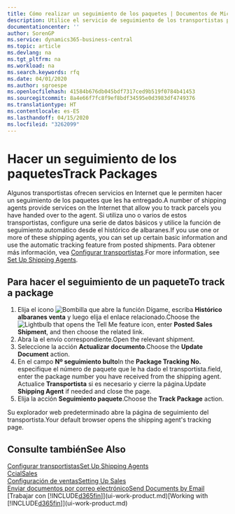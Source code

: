 ```yaml
---
title: Cómo realizar un seguimiento de los paquetes | Documentos de Microsoft
description: Utilice el servicio de seguimiento de los transportistas para ver el progreso de una entrega.
documentationcenter: ''
author: SorenGP
ms.service: dynamics365-business-central
ms.topic: article
ms.devlang: na
ms.tgt_pltfrm: na
ms.workload: na
ms.search.keywords: rfq
ms.date: 04/01/2020
ms.author: sgroespe
ms.openlocfilehash: 41584b676db045bdf7317ced9b519f0784b41453
ms.sourcegitcommit: 8a4e66f7fc8f9ef8bdf34595e0d3983df4749376
ms.translationtype: HT
ms.contentlocale: es-ES
ms.lasthandoff: 04/15/2020
ms.locfileid: "3262099"
---
```

# <a name="track-packages"></a><span data-ttu-id="bb392-103">Hacer un seguimiento de los paquetes</span><span class="sxs-lookup"><span data-stu-id="bb392-103">Track Packages</span></span>
<span data-ttu-id="bb392-104">Algunos transportistas ofrecen servicios en Internet que le permiten hacer un seguimiento de los paquetes que les ha entregado.</span><span class="sxs-lookup"><span data-stu-id="bb392-104">A number of shipping agents provide services on the Internet that allow you to track parcels you have handed over to the agent.</span></span> <span data-ttu-id="bb392-105">Si utiliza uno o varios de estos transportistas, configure una serie de datos básicos y utilice la función de seguimiento automático desde el histórico de albaranes.</span><span class="sxs-lookup"><span data-stu-id="bb392-105">If you use one or more of these shipping agents, you can set up certain basic information and use the automatic tracking feature from posted shipments.</span></span> <span data-ttu-id="bb392-106">Para obtener más información, vea [Configurar transportistas](sales-how-to-set-up-shipping-agents.md).</span><span class="sxs-lookup"><span data-stu-id="bb392-106">For more information, see [Set Up Shipping Agents](sales-how-to-set-up-shipping-agents.md).</span></span>  

## <a name="to-track-a-package"></a><span data-ttu-id="bb392-107">Para hacer el seguimiento de un paquete</span><span class="sxs-lookup"><span data-stu-id="bb392-107">To track a package</span></span>
1. <span data-ttu-id="bb392-108">Elija el icono ![Bombilla que abre la función Dígame](media/ui-search/search_small.png "Dígame qué desea hacer"), escriba **Histórico albaranes venta** y luego elija el enlace relacionado.</span><span class="sxs-lookup"><span data-stu-id="bb392-108">Choose the ![Lightbulb that opens the Tell Me feature](media/ui-search/search_small.png "Tell me what you want to do") icon, enter **Posted Sales Shipment**, and then choose the related link.</span></span>
2. <span data-ttu-id="bb392-109">Abra la el envío correspondiente.</span><span class="sxs-lookup"><span data-stu-id="bb392-109">Open the relevant shipment.</span></span>
3. <span data-ttu-id="bb392-110">Seleccione la acción **Actualizar documento**.</span><span class="sxs-lookup"><span data-stu-id="bb392-110">Choose the **Update Document** action.</span></span>
4. <span data-ttu-id="bb392-111">En el campo **Nº seguimiento bulto**</span><span class="sxs-lookup"><span data-stu-id="bb392-111">In the **Package Tracking No.**</span></span> <span data-ttu-id="bb392-112">especifique el número de paquete que le ha dado el transportista.</span><span class="sxs-lookup"><span data-stu-id="bb392-112">field, enter the package number you have received from the shipping agent.</span></span> <span data-ttu-id="bb392-113">Actualice **Transportista** si es necesario y cierre la página.</span><span class="sxs-lookup"><span data-stu-id="bb392-113">Update **Shipping Agent** if needed and close the page.</span></span>
5. <span data-ttu-id="bb392-114">Elija la acción **Seguimiento paquete**.</span><span class="sxs-lookup"><span data-stu-id="bb392-114">Choose the **Track Package** action.</span></span>

<span data-ttu-id="bb392-115">Su explorador web predeterminado abre la página de seguimiento del transportista.</span><span class="sxs-lookup"><span data-stu-id="bb392-115">Your default browser opens the shipping agent's tracking page.</span></span>

## <a name="see-also"></a><span data-ttu-id="bb392-116">Consulte también</span><span class="sxs-lookup"><span data-stu-id="bb392-116">See Also</span></span>
[<span data-ttu-id="bb392-117">Configurar transportistas</span><span class="sxs-lookup"><span data-stu-id="bb392-117">Set Up Shipping Agents</span></span>](sales-how-to-set-up-shipping-agents.md)  
[<span data-ttu-id="bb392-118">Ccial</span><span class="sxs-lookup"><span data-stu-id="bb392-118">Sales</span></span>](sales-manage-sales.md)  
[<span data-ttu-id="bb392-119">Configuración de ventas</span><span class="sxs-lookup"><span data-stu-id="bb392-119">Setting Up Sales</span></span>](sales-setup-sales.md)  
[<span data-ttu-id="bb392-120">Enviar documentos por correo electrónico</span><span class="sxs-lookup"><span data-stu-id="bb392-120">Send Documents by Email</span></span>](ui-how-send-documents-email.md)  
<span data-ttu-id="bb392-121">[Trabajar con [!INCLUDE[d365fin](includes/d365fin_md.md)]](ui-work-product.md)</span><span class="sxs-lookup"><span data-stu-id="bb392-121">[Working with [!INCLUDE[d365fin](includes/d365fin_md.md)]](ui-work-product.md)</span></span>
